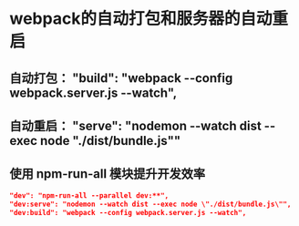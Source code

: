 # webpack的自动打包和服务器的自动重启

## 自动打包： "build": "webpack --config webpack.server.js --watch",

## 自动重启： "serve": "nodemon --watch dist --exec node \"./dist/bundle.js\""

## 使用 npm-run-all 模块提升开发效率

```json
"dev": "npm-run-all --parallel dev:**",
"dev:serve": "nodemon --watch dist --exec node \"./dist/bundle.js\"",
"dev:build": "webpack --config webpack.server.js --watch",
```